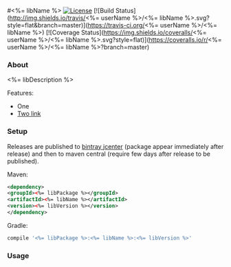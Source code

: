 #<%= libName %>
[![License](http://img.shields.io/badge/license-MIT-blue.svg?style=flat)](http://www.opensource.org/licenses/MIT)
[![Build Status](http://img.shields.io/travis/<%= userName %>/<%= libName %>.svg?style=flat&branch=master)](https://travis-ci.org/<%= userName %>/<%= libName %>)
[![Coverage Status](https://img.shields.io/coveralls/<%= userName %>/<%= libName %>.svg?style=flat)](https://coveralls.io/r/<%= userName %>/<%= libName %>?branch=master)

### About

<%= libDescription %>

Features:
* One
* [Two link](http://somewhere.com)

### Setup

Releases are published to [bintray jcenter](https://bintray.com/bintray/jcenter) (package appear immediately after release) 
and then to maven central (require few days after release to be published). 

Maven:

```xml
<dependency>
<groupId><%= libPackage %></groupId>
<artifactId><%= libName %></artifactId>
<version><%= libVersion %></version>
</dependency>
```

Gradle:

```groovy
compile '<%= libPackage %>:<%= libName %>:<%= libVersion %>'
```

### Usage